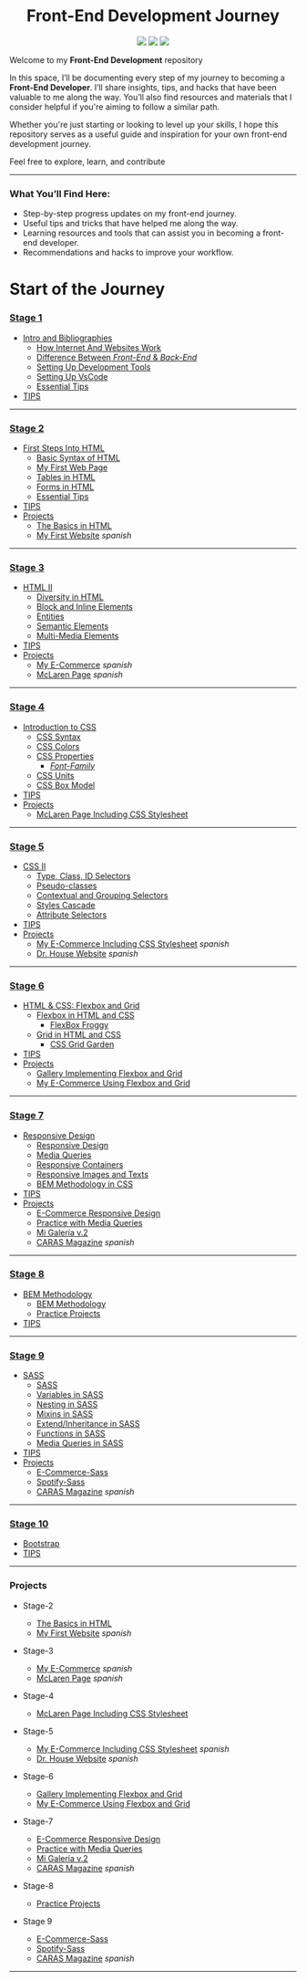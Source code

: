 
<h1 align="center">Front-End Development Journey</h1>

<p align="center">
<img src="https://img.shields.io/badge/Start-12/10/2024-%23238725?style=for-the-badge">
<img src="https://img.shields.io/badge/Current-Stage_10-%23238725?style=for-the-badge">
<img src="https://img.shields.io/github/last-commit/JoshCobra/Front-End-Developer?style=for-the-badge&color=%23238725">
</p>


Welcome to my **Front-End Development** repository

In this space, I’ll be documenting every step of my journey to becoming a **Front-End Developer**. I’ll share insights, tips, and hacks that have been valuable to me along the way. You’ll also find resources and materials that I consider helpful if you're aiming to follow a similar path.

Whether you're just starting or looking to level up your skills, I hope this repository serves as a useful guide and inspiration for your own front-end development journey.

Feel free to explore, learn, and contribute

---

### What You’ll Find Here:
- Step-by-step progress updates on my front-end journey.
- Useful tips and tricks that have helped me along the way.
- Learning resources and tools that can assist you in becoming a front-end developer.
- Recommendations and hacks to improve your workflow.

# Start of the Journey

### [Stage 1](Stage-1)
- [Intro and Bibliographies](/Stage-1/Readme.md)
	- [How Internet And Websites Work](/Stage-1/How-Internet-And-WebSites-Work.md)
	- [Difference Between *Front-End* & *Back-End*](/Stage-1/Difference-Front-End-Back-End.md)
	- [Setting Up Development Tools](/Stage-1/Setting-Up-Development-Tools.md)
	- [Setting Up VsCode](/Stage-1/Vs-Code-Extensions.md)
	- [Essential Tips](/Stage-1/Tips.md)
- [TIPS](/Stage-1/Tips.md)
  
<hr>

### [Stage 2](/Stage-2)
- [First Steps Into HTML](/Stage-2/Readme.md)
	- [Basic Syntax of HTML](/Stage-2/Basic-Syntax-in-HTML.md)
	- [My First Web Page](/Stage-2/My-First-Page.md)
	- [Tables in HTML](/Stage-2/Tables-in-HTML.md)
	- [Forms in HTML](/Stage-2/Forms-in-HTML.md)
	- [Essential Tips](/Stage-2/Tips.md)
- [TIPS](/Stage-2/Tips.md)
- [Projects](/Stage-2/documents)
    - [The Basics in HTML](Stage-2/documents/basics-html)
    - [My First Website](Stage-2/documents/my-website-html) *spanish*

<hr>

### [Stage 3](/Stage-3)
- [HTML II](/Stage-3/Readme.md)
	- [Diversity in HTML](/Stage-3/Diversity-in-HTML.md)
	- [Block and Inline Elements](/Stage-3/Block-and-Inline-Elements.md)
	- [Entities](/Stage-3/Entities.md)
	- [Semantic Elements](/Stage-3/Semantic-Elements.md)
	- [Multi-Media Elements](/Stage-3/Multi-Media-Elements.md)
- [TIPS](/Stage-3/tips.md)
- [Projects](/Stage-3/Projects)
    - [My E-Commerce](Stage-3/Projects/e-commerce-html) *spanish*
    - [McLaren Page](Stage-3/Projects/the-w1-mclaren) *spanish*

<hr>

### [Stage 4](/Stage-4)
- [Introduction to CSS](/Stage-4/readme.md)
	- [CSS Syntax](/Stage-4/CSS-Syntax.md)
	- [CSS Colors](/Stage-4/CSS-Colors.md)
	- [CSS Properties](/Stage-4/CSS-Properties.md)
		- [*Font-Family*](/Stage-4/font-family.md)
	- [CSS Units](/Stage-4/CSS-Units.md)
	- [CSS Box Model](/Stage-4/CSS-Box-Model.md)
- [TIPS](/Stage-4/tips.md)
- [Projects](/Stage-4/projects)
   - [McLaren Page Including CSS Stylesheet](Stage-4/projects/mclaren-styles)
  
<hr>

### [Stage 5](/Stage-5)
- [CSS II](/Stage-5/readme.md)
	- [Type, Class, ID Selectors](/Stage-5/CSS-Selectors.md)
	- [Pseudo-classes](/Stage-5/CSS-Pseudo-Classes.md)
	- [Contextual and Grouping Selectors](/Stage-5/Contextual-and-Grouping-Selectors.md)
	- [Styles Cascade](/Stage-5/CSS-Cascading.md)
	- [Attribute Selectors](/Stage-5/CSS-Attribute-Selectors.md)
- [TIPS](/Stage-5/tips.md)
- [Projects](/Stage-5/projects)
  - [My E-Commerce Including CSS Stylesheet](Stage-5/projects/e-commerce-html/) *spanish*
  - [Dr. House Website](/Stage-5/projects/dr-house-website/) *spanish*

<hr>

### [Stage 6](/Stage-6)
- [HTML & CSS: Flexbox and Grid](/Stage-6/readme.md)
	- [Flexbox in HTML and CSS](/Stage-6/Flexbox.md)
		- [FlexBox Froggy](https://flexboxfroggy.com/)
	- [Grid in HTML and CSS](/Stage-6/Grid.md)
		- [CSS Grid Garden](https://cssgridgarden.com/)
- [TIPS](/Stage-6/tips.md)
- [Projects](/Stage-6/projects)
  - [Gallery Implementing Flexbox and Grid](/Stage-6/projects/mi-galeria/)
  - [My E-Commerce Using Flexbox and Grid](/Stage-6/projects/e-commerce-html/)

<hr>

### [Stage 7](/Stage-7)
- [Responsive Design](/Stage-7/readme.md)
	- [Responsive Design](/Stage-7/responsive-desgin.md)
	- [Media Queries](/Stage-7/media-queries.md)
	- [Responsive Containers](/Stage-7/responsive-containers.md)
	- [Responsive Images and Texts](/Stage-7/responsive-images.md)
	- [BEM Methodology in CSS](/Stage-7/BEM-Metodology.md)
- [TIPS](/Stage-7/tips.md)
- [Projects](/Stage-7/projects)
  - [E-Commerce Responsive Design](/Stage-7/projects/e-commerce-html/)
  - [Practice with Media Queries](/Stage-7/projects/practice/)
  - [Mi Galería v.2](/Stage-7/projects/mi-galeria-v2/)
  - [CARAS Magazine](/Stage-7/projects/) *spanish*

<hr>

### [Stage 8](/Stage-8)
- [BEM Methodology](/Stage-8/readme.md)
	- [BEM Methodology](/Stage-8/BEM-Metodology.md)
	- [Practice Projects](/Stage-8/projects/)
- [TIPS](/Stage-8/tips.md)

<hr>

### [Stage 9](/Stage-9)
- [SASS](/Stage-9/readme.md)
	- [SASS](/Stage-9/what-is-sass.md)
	- [Variables in SASS](/Stage-9/variables.md)
	- [Nesting in SASS](/Stage-9/nesting.md)
	- [Mixins in SASS](/Stage-9/mixins.md)
	- [Extend/Inheritance in SASS](/Stage-9/extend-inheritance.md)
	- [Functions in SASS](/Stage-9/functions-in-sass.md)
	- [Media Queries in SASS](/Stage-9/sass-mediaqueries.md)
- [TIPS](/Stage-9/tips.md)
- [Projects](/Stage-9/projects)
  - [E-Commerce-Sass](/Stage-9/projects/e-commerce-sass/)
  - [Spotify-Sass](/Stage-9/projects/spotify)
  - [CARAS Magazine](/Stage-9/projects/caras-magazine) *spanish*

<hr>

### [Stage 10](/Stage-10)
- [Bootstrap](/Stage-10/readme.md)
- [TIPS](/Stage-10/tips.md)

<hr>

  ### Projects
  - Stage-2
    - [The Basics in HTML](Stage-2/documents/basics-html)
    - [My First Website](Stage-2/documents/my-website-html) *spanish*

 - Stage-3
    - [My E-Commerce](Stage-3/Projects/e-commerce-html) *spanish*
    - [McLaren Page](Stage-3/Projects/the-w1-mclaren) *spanish*

 - Stage-4
   - [McLaren Page Including CSS Stylesheet](Stage-4/projects/mclaren-styles)
    
- Stage-5
  - [My E-Commerce Including CSS Stylesheet](Stage-5/projects/e-commerce-html/) *spanish*
  - [Dr. House Website](/Stage-5/projects/dr-house-website/) *spanish*

- Stage-6
  - [Gallery Implementing Flexbox and Grid](/Stage-6/projects/mi-galeria/)
  - [My E-Commerce Using Flexbox and Grid](/Stage-6/projects/e-commerce-html/)
  
- Stage-7
  - [E-Commerce Responsive Design](/Stage-7/projects/e-commerce-html/)
  - [Practice with Media Queries](/Stage-7/projects/practice/)
  - [Mi Galería v.2](/Stage-7/projects/mi-galeria-v2/)
  - [CARAS Magazine](/Stage-7/projects/) *spanish*

- Stage-8
  - [Practice Projects](/Stage-8/documents/)

- Stage 9
  - [E-Commerce-Sass](/Stage-9/projects/e-commerce-sass/)
  - [Spotify-Sass](/Stage-9/projects/spotify)
  - [CARAS Magazine](/Stage-9/projects/caras-magazine) *spanish*
<hr>


